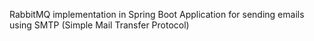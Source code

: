 RabbitMQ implementation in Spring Boot Application for sending emails using SMTP (Simple Mail Transfer Protocol)
